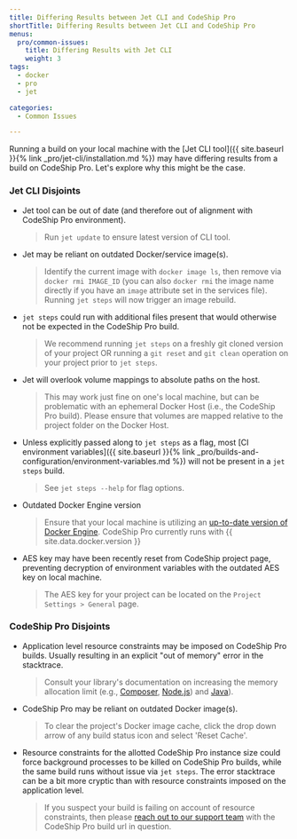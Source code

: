 ```yaml
---
title: Differing Results between Jet CLI and CodeShip Pro
shortTitle: Differing Results between Jet CLI and CodeShip Pro
menus:
  pro/common-issues:
    title: Differing Results with Jet CLI
    weight: 3
tags:
  - docker
  - pro
  - jet

categories:
  - Common Issues

---
```


Running a build on your local machine with the [Jet CLI tool]({{ site.baseurl }}{% link _pro/jet-cli/installation.md %}) may have differing results from a build on CodeShip Pro. Let's explore why this might be the case.

### Jet CLI Disjoints

- Jet tool can be out of date (and therefore out of alignment with CodeShip Pro environment).
  > Run `jet update` to ensure latest version of CLI tool.

- Jet may be reliant on outdated Docker/service image(s).
  > Identify the current image with `docker image ls`, then remove via `docker rmi IMAGE_ID` (you can also `docker rmi` the image name directly if you have an `image` attribute set in the services file). Running `jet steps` will now trigger an image rebuild.

- `jet steps` could run with additional files present that would otherwise not be expected in the CodeShip Pro build.
  > We recommend running `jet steps` on a freshly git cloned version of your project OR running a `git reset` and `git clean` operation on your project prior to `jet steps`.

- Jet will overlook volume mappings to absolute paths on the host.
  > This may work just fine on one's local machine, but can be problematic with an ephemeral Docker Host (i.e., the CodeShip Pro build). Please ensure that volumes are mapped relative to the project folder on the Docker Host.

- Unless explicitly passed along to `jet steps` as a flag, most [CI environment variables]({{ site.baseurl }}{% link _pro/builds-and-configuration/environment-variables.md %}) will not be present in a `jet steps` build.
  > See `jet steps --help` for flag options.

- Outdated Docker Engine version
  > Ensure that your local machine is utilizing an [up-to-date version of Docker Engine](https://docs.docker.com/release-notes/). CodeShip Pro currently runs with {{ site.data.docker.version }}

- AES key may have been recently reset from CodeShip project page, preventing decryption of environment variables with the outdated AES key on local machine.
  > The AES key for your project can be located on the `Project Settings > General` page.

### CodeShip Pro Disjoints

- Application level resource constraints may be imposed on CodeShip Pro builds. Usually resulting in an explicit "out of memory" error in the stacktrace.
  > Consult your library's documentation on increasing the memory allocation limit (e.g., [Composer](https://getcomposer.org/doc/articles/troubleshooting.md#memory-limit-errors), [Node.js](https://stackoverflow.com/questions/38558989/node-js-heap-out-of-memory)) and [Java](https://stackoverflow.com/a/14763095/9041368)).

- CodeShip Pro may be reliant on outdated Docker image(s).
  > To clear the project's Docker image cache, click the drop down arrow of any build status icon and select 'Reset Cache'.

- Resource constraints for the allotted CodeShip Pro instance size could force background processes to be killed on CodeShip Pro builds, while the same build runs without issue via `jet steps`. The error stacktrace can be a bit more cryptic than with resource constraints imposed on the application level.
  > If you suspect your build is failing on account of resource constraints, then please [reach out to our support team](https://helpdesk.codeship.com/hc/en-us/requests/new) with the CodeShip Pro build url in question.

<br />